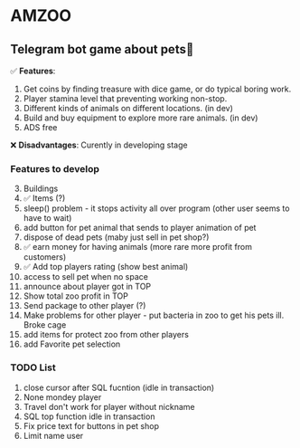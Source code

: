 # AMZOO

## Telegram bot game about pets🐇

:white_check_mark: **Features**: 
1. Get coins by finding treasure with dice game, or do typical boring work.
2. Player stamina level that preventing working non-stop.
3. Different kinds of animals on different locations. (in dev)
4. Build and buy equipment to explore more rare animals. (in dev)
5. ADS free

:x: **Disadvantages**: Curently in developing stage

### Features to develop
3. Buildings
4. :white_check_mark: Items (?) 
5. sleep() problem - it stops activity all over program (other user seems to have to wait)
6. add button for pet animal that sends to player animation of pet
7. dispose of dead pets (maby just sell in pet shop?)
8. :white_check_mark: earn money for having animals (more rare more profit from customers)
9. :white_check_mark: Add top players rating (show best animal) 
10. access to sell pet when no space
11. announce about player got in TOP
12. Show total zoo profit in TOP
13. Send package to other player (?)
14. Make problems for other player - put bacteria in zoo to get his pets ill. Broke cage
15. add items for protect zoo from other players
16. add Favorite pet selection

### TODO List
1. close cursor after SQL fucntion (idle in transaction)
2. None mondey player
3. Travel don't work for player without nickname
4. SQL top function idle in transaction
5. Fix price text for buttons in pet shop
6. Limit name user
